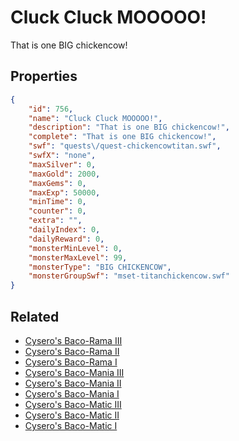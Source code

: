 # Cluck Cluck MOOOOO!

That is one BIG chickencow!

## Properties

```json
{
    "id": 756,
    "name": "Cluck Cluck MOOOOO!",
    "description": "That is one BIG chickencow!",
    "complete": "That is one BIG chickencow!",
    "swf": "quests\/quest-chickencowtitan.swf",
    "swfX": "none",
    "maxSilver": 0,
    "maxGold": 2000,
    "maxGems": 0,
    "maxExp": 50000,
    "minTime": 0,
    "counter": 0,
    "extra": "",
    "dailyIndex": 0,
    "dailyReward": 0,
    "monsterMinLevel": 0,
    "monsterMaxLevel": 99,
    "monsterType": "BIG CHICKENCOW",
    "monsterGroupSwf": "mset-titanchickencow.swf"
}
```

## Related

- [Cysero's Baco-Rama III](../items/5387-cysero-s-baco-rama-iii.md)
- [Cysero's Baco-Rama II](../items/5388-cysero-s-baco-rama-ii.md)
- [Cysero's Baco-Rama I](../items/5389-cysero-s-baco-rama-i.md)
- [Cysero's Baco-Mania III](../items/5390-cysero-s-baco-mania-iii.md)
- [Cysero's Baco-Mania II](../items/5391-cysero-s-baco-mania-ii.md)
- [Cysero's Baco-Mania I](../items/5392-cysero-s-baco-mania-i.md)
- [Cysero's Baco-Matic III](../items/5393-cysero-s-baco-matic-iii.md)
- [Cysero's Baco-Matic II](../items/5394-cysero-s-baco-matic-ii.md)
- [Cysero's Baco-Matic I](../items/5395-cysero-s-baco-matic-i.md)

